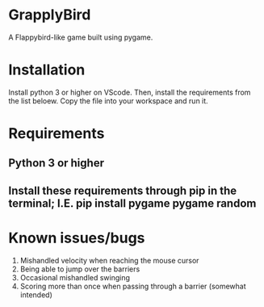 # GrapplyBird
A Flappybird-like game built using pygame.
# Installation
Install python 3 or higher on VScode. Then, install the requirements from the list beloew. Copy the file into your workspace and run it.
# Requirements
Python 3 or higher
----------
Install these requirements through pip in the terminal; I.E. pip install pygame
pygame
random
-----------
# Known issues/bugs
1. Mishandled velocity when reaching the mouse cursor
2. Being able to jump over the barriers
3. Occasional mishandled swinging
4. Scoring more than once when passing through a barrier (somewhat intended)
